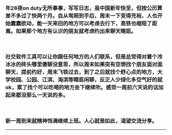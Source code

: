 <!-- 
.. link: 
.. description: 
.. tags: other
.. date: 2015/02/16 13:52:42
.. title: just talk
.. slug: just-talk
-->

### 年28夜on duty无所事事，写写日志，虽中国新年快至，但按公历算差不多过了快两个月。自从驾照到手后，周末一下变得充裕，人也开始蠢蠢欲动，能一天来回的地方可以考虑去行下，高铁也缩短了距离。如果那个地方有认识的朋友就考虑约出来聊天瞎逛。

<br/>

### 社交软件工具可以让你跟任何地方的人们联系，但是总觉得对着个冷冰冰的砖头哪里傻聊没意思，所以周末如果突有空想找个朋友面对面聊天，提前约好，周末飞铁过去，到了之后就找个舒心点的地方，大学校园、公园、江滨、海滨等瞎逛闲聊，反正人少绿化多空气好的就ok，累了找个可以吃喝的地方坐下继续吹。感觉一周前六天说的话加起来都没那么一天说的多。

<br/>

### 新一周到来就精神饱满继续上班。人心就是如此，渴望交流分享。

 * * * 